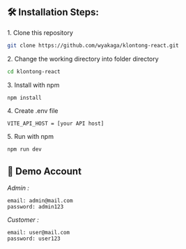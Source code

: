 <h2>🛠️ Installation Steps:</h2>

<p>1. Clone this repository</p>

```bash
git clone https://github.com/wyakaga/klontong-react.git
```

<p>2. Change the working directory into folder directory</p>

```bash
cd klontong-react
```

<p>3. Install with npm</p>

```bash
npm install
```

<p>4. Create .env file</p>

```env
VITE_API_HOST = [your API host]
```

<p>5. Run with npm</p>

```bash
npm run dev
```

<h2>👤 Demo Account</h2>

*Admin :*

```
email: admin@mail.com
password: admin123
```

*Customer :*

```
email: user@mail.com
password: user123
```
